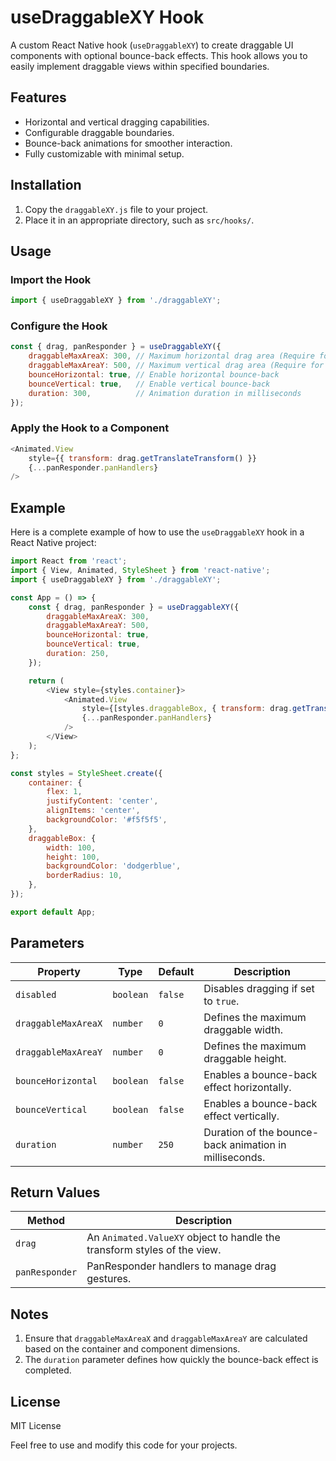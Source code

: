 # useDraggableXY Hook

A custom React Native hook (`useDraggableXY`) to create draggable UI components with optional bounce-back effects. This hook allows you to easily implement draggable views within specified boundaries.

## Features

- Horizontal and vertical dragging capabilities.
- Configurable draggable boundaries.
- Bounce-back animations for smoother interaction.
- Fully customizable with minimal setup.

## Installation

1. Copy the `draggableXY.js` file to your project.
2. Place it in an appropriate directory, such as `src/hooks/`.

## Usage

### Import the Hook

```javascript
import { useDraggableXY } from './draggableXY';
```

### Configure the Hook

```javascript
const { drag, panResponder } = useDraggableXY({
    draggableMaxAreaX: 300, // Maximum horizontal drag area (Require for horizontal drag)
    draggableMaxAreaY: 500, // Maximum vertical drag area (Require for vertical drag)
    bounceHorizontal: true, // Enable horizontal bounce-back
    bounceVertical: true,   // Enable vertical bounce-back
    duration: 300,          // Animation duration in milliseconds
});
```

### Apply the Hook to a Component

```javascript
<Animated.View
    style={{ transform: drag.getTranslateTransform() }}
    {...panResponder.panHandlers}
/>
```

## Example

Here is a complete example of how to use the `useDraggableXY` hook in a React Native project:

```javascript
import React from 'react';
import { View, Animated, StyleSheet } from 'react-native';
import { useDraggableXY } from './draggableXY';

const App = () => {
    const { drag, panResponder } = useDraggableXY({
        draggableMaxAreaX: 300,
        draggableMaxAreaY: 500,
        bounceHorizontal: true,
        bounceVertical: true,
        duration: 250,
    });

    return (
        <View style={styles.container}>
            <Animated.View
                style={[styles.draggableBox, { transform: drag.getTranslateTransform() }]}
                {...panResponder.panHandlers}
            />
        </View>
    );
};

const styles = StyleSheet.create({
    container: {
        flex: 1,
        justifyContent: 'center',
        alignItems: 'center',
        backgroundColor: '#f5f5f5',
    },
    draggableBox: {
        width: 100,
        height: 100,
        backgroundColor: 'dodgerblue',
        borderRadius: 10,
    },
});

export default App;
```

## Parameters

| Property            | Type      | Default | Description                                                                 |
|---------------------|-----------|---------|-----------------------------------------------------------------------------|
| `disabled`          | `boolean` | `false` | Disables dragging if set to `true`.                                        |
| `draggableMaxAreaX` | `number`  | `0`     | Defines the maximum draggable width.                                       |
| `draggableMaxAreaY` | `number`  | `0`     | Defines the maximum draggable height.                                      |
| `bounceHorizontal`  | `boolean` | `false` | Enables a bounce-back effect horizontally.                                 |
| `bounceVertical`    | `boolean` | `false` | Enables a bounce-back effect vertically.                                   |
| `duration`          | `number`  | `250`   | Duration of the bounce-back animation in milliseconds.                     |

## Return Values

| Method        | Description                                                                 |
|---------------|-----------------------------------------------------------------------------|
| `drag`        | An `Animated.ValueXY` object to handle the transform styles of the view.   |
| `panResponder`| PanResponder handlers to manage drag gestures.                             |

## Notes

1. Ensure that `draggableMaxAreaX` and `draggableMaxAreaY` are calculated based on the container and component dimensions.
2. The `duration` parameter defines how quickly the bounce-back effect is completed.

## License

MIT License

Feel free to use and modify this code for your projects.